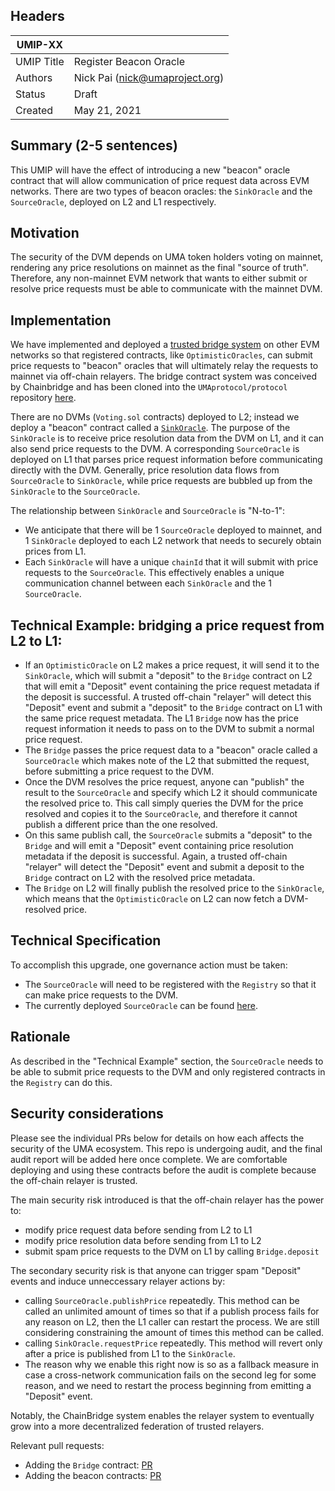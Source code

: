 ## Headers
| UMIP-XX     |                                                                                                                                          |
|------------|------------------------------------------------------------------------------------------------------------------------------------------|
| UMIP Title | Register Beacon Oracle              |
| Authors    | Nick Pai (nick@umaproject.org) |
| Status     | Draft                                                                                                                                    |
| Created    | May 21, 2021                                                                                                                           |

## Summary (2-5 sentences)
This UMIP will have the effect of introducing a new "beacon" oracle contract that will allow communication of price request data across EVM networks. There are two types of beacon oracles: the `SinkOracle` and the `SourceOracle`, deployed on L2 and L1 respectively.

## Motivation
The security of the DVM depends on UMA token holders voting on mainnet, rendering any price resolutions on mainnet as the final "source of truth". Therefore, any non-mainnet EVM network that wants to either submit or resolve price requests must be able to communicate with the mainnet DVM. 

## Implementation
We have implemented and deployed a [trusted bridge system](https://chainbridge.chainsafe.io/) on other EVM networks so that registered contracts, like `OptimisticOracles`, can submit price requests to "beacon" oracles that will ultimately relay the requests to mainnet via off-chain relayers. The bridge contract system was conceived by Chainbridge and has been cloned into the `UMAprotocol/protocol` repository [here](https://github.com/UMAprotocol/protocol/tree/master/packages/core/contracts/chainbridge).

There are no DVMs (`Voting.sol` contracts) deployed to L2; instead we deploy a "beacon" contract called a [`SinkOracle`](https://github.com/UMAprotocol/protocol/blob/master/packages/core/contracts/chainbridge/SinkOracle.sol). The purpose of the `SinkOracle` is to receive price resolution data from the DVM on L1, and it can also send price requests to the DVM. A corresponding `SourceOracle` is deployed on L1 that parses price request information before communicating directly with the DVM. Generally, price resolution data flows from `SourceOracle` to `SinkOracle`, while price requests are bubbled up from the `SinkOracle` to the `SourceOracle`.

The relationship between `SinkOracle` and `SourceOracle` is "N-to-1":
- We anticipate that there will be 1 `SourceOracle` deployed to mainnet, and 1 `SinkOracle` deployed to each L2 network that needs to securely obtain prices from L1.
- Each `SinkOracle` will have a unique `chainId` that it will submit with price requests to the `SourceOracle`. This effectively enables a unique communication channel between each `SinkOracle` and the 1 `SourceOracle`.

## Technical Example: bridging a price request from L2 to L1: 
- If an `OptimisticOracle` on L2 makes a price request, it will send it to the `SinkOracle`, which will submit a "deposit" to the `Bridge` contract on L2 that will emit a "Deposit" event containing the price request metadata if the deposit is successful. A trusted off-chain "relayer" will detect this "Deposit" event and submit a "deposit" to the `Bridge` contract on L1 with the same price request metadata. The L1 `Bridge` now has the price request information it needs to pass on to the DVM to submit a normal price request.
- The `Bridge` passes the price request data to a "beacon" oracle called a `SourceOracle` which makes note of the L2 that submitted the request, before submitting a price request to the DVM.
- Once the DVM resolves the price request, anyone can "publish" the result to the `SourceOracle` and specify which L2 it should communicate the resolved price to. This call simply queries the DVM for the price resolved and copies it to the `SourceOracle`, and therefore it cannot publish a different price than the one resolved.
- On this same publish call, the `SourceOracle` submits a "deposit" to the `Bridge` and will emit a "Deposit" event containing price resolution metadata if the deposit is successful. Again, a trusted off-chain "relayer" will detect the "Deposit" event and submit a deposit to the `Bridge` contract on L2 with the resolved price metadata.
- The `Bridge` on L2 will finally publish the resolved price to the `SinkOracle`, which means that the `OptimisticOracle` on L2 can now fetch a DVM-resolved price.

## Technical Specification
To accomplish this upgrade, one governance action must be taken:
- The `SourceOracle` will need to be registered with the `Registry` so that it can make price requests to the DVM.
- The currently deployed `SourceOracle` can be found [here](https://etherscan.io/address/0x3811A29571c9912f15fEFF0747d2F34Aa48f6721).

## Rationale
As described in the "Technical Example" section, the `SourceOracle` needs to be able to submit price requests to the DVM and only registered contracts in the `Registry` can do this.

## Security considerations
Please see the individual PRs below for details on how each affects the security of the UMA ecosystem. This repo is undergoing audit, and the final audit report will be added here once complete. We are comfortable deploying and using these contracts before the audit is complete because the off-chain relayer is trusted.

The main security risk introduced is that the off-chain relayer has the power to:
- modify price request data before sending from L2 to L1
- modify price resolution data before sending from L1 to L2
- submit spam price requests to the DVM on L1 by calling `Bridge.deposit`

The secondary security risk is that anyone can trigger spam "Deposit" events and induce unneccessary relayer actions by:
- calling `SourceOracle.publishPrice` repeatedly. This method can be called an unlimited amount of times so that if a publish process fails for any reason on L2, then the L1 caller can restart the process. We are still considering constraining the amount of times this method can be called.
- calling `SinkOracle.requestPrice` repeatedly. This method will revert only after a price is published from L1 to the `SinkOracle`.
- The reason why we enable this right now is so as a fallback measure in case a cross-network communication fails on the second leg for some reason, and we need to restart the process beginning from emitting a "Deposit" event.

Notably, the ChainBridge system enables the relayer system to eventually grow into a more decentralized federation of trusted relayers.

Relevant pull requests:
- Adding the `Bridge` contract: [PR](https://github.com/UMAprotocol/protocol/pull/2894)
- Adding the beacon contracts: [PR](https://github.com/UMAprotocol/protocol/pull/2903)